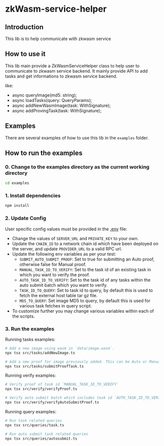 # zkWasm-service-helper

## Introduction

This lib is to help communicate with zkwasm service

## How to use it

This lib main provide a ZkWasmServiceHelper class to help user to communicate to zkwasm service backend.
It mainly provide API to add tasks and get informations to zkwasm service backend.

like:

- async queryImage(md5: string);
- async loadTasks(query: QueryParams);
- async addNewWasmImage(task: WithSignature<AddImageParams>);
- async addProvingTask(task: WithSignature<ProvingParams>);

## Examples

There are several examples of how to use this lib in the `examples` folder.

## How to run the examples

### 0. Change to the examples directory as the current working directory

```bash
cd examples
```

### 1. Install dependencies

```bash
npm install
```

### 2. Update Config

User specific config values must be provided in the [.env](.env) file:

- Change the values of `SERVER_URL` and `PRIVATE_KEY` to your own.
- Update the `CHAIN_ID` to a network chain id which have been deployed on the server, and update `PROVIDER_URL` to a valid RPC url.
- Update the following env variables as per your test:
  - `SUBMIT_AUTO_SUBMIT_PROOF`: Set to true for submitting an Auto proof, otherwise false for Manual proof.
  - `MANUAL_TASK_ID_TO_VERIFY`: Set to the task id of an existing task in which you want to verify the proof.
  - `AUTO_TASK_ID_TO_VERIFY`: Set to the task id of any tasks within the auto submit batch which you want to verify.
  - `TASK_ID_TO_QUERY`: Set to task id to query, by default this is used to fetch the external host table tar gz file.
  - `MD5_TO_QUERY`: Set image MD5 to query, by default this is used for various task fetches in query script.
- To customize further you may change various variables within each of the scripts.

### 3. Run the examples

Running tasks examples:

```bash
# Add a new image using wasm in `data/image.wasm`.
npx tsx src/tasks/addNewImage.ts

# Add a new proof for image previously added. This can be Auto or Manual, see `SUBMIT_AUTO_SUBMIT_PROOF`.
npx tsx src/tasks/submitProofTask.ts
```

Running verify examples:

```bash
# Verify proof of task id `MANUAL_TASK_ID_TO_VERIFY`
npx tsx src/verify/verifyProof.ts

# Verify auto submit batch which includes task id `AUTO_TASK_ID_TO_VERIFY`
npx tsx src/verify/verifyAutoSubmitProof.ts
```

Running query examples:

```bash
# Run task related queries
npx tsx src/queries/task.ts

# Run auto submit task related queries
npx tsx src/queries/autosubmit.ts
```
